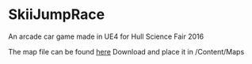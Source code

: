 # SkiiJumpRace
An arcade car game made in UE4 for Hull Science Fair 2016

The map file can be found [here](https://mega.nz/#F!iAwk2aYQ)
Download and place it in /Content/Maps